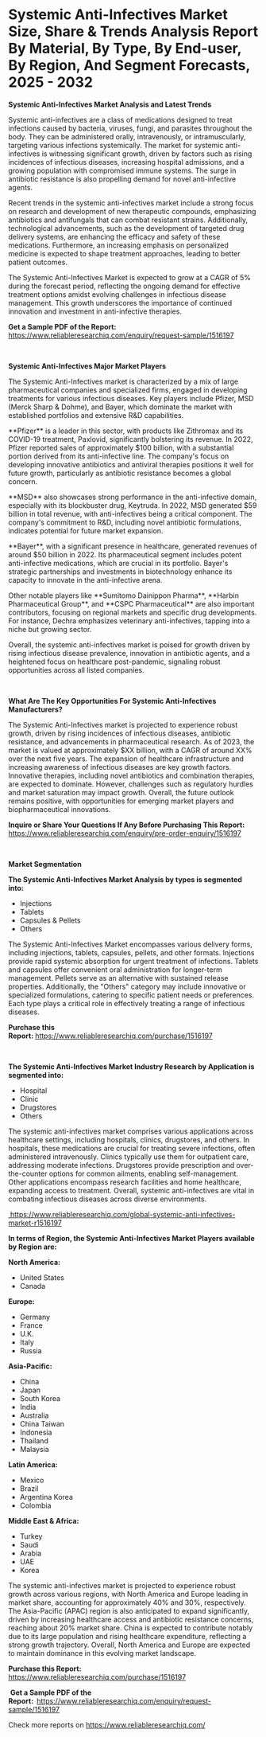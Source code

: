 <p><h1>Systemic Anti-Infectives Market Size, Share & Trends Analysis Report By Material, By Type, By End-user, By Region, And Segment Forecasts, 2025 - 2032</h1></p><p><strong>Systemic Anti-Infectives Market Analysis and Latest Trends</strong></p>
<p><p>Systemic anti-infectives are a class of medications designed to treat infections caused by bacteria, viruses, fungi, and parasites throughout the body. They can be administered orally, intravenously, or intramuscularly, targeting various infections systemically. The market for systemic anti-infectives is witnessing significant growth, driven by factors such as rising incidences of infectious diseases, increasing hospital admissions, and a growing population with compromised immune systems. The surge in antibiotic resistance is also propelling demand for novel anti-infective agents.</p><p>Recent trends in the systemic anti-infectives market include a strong focus on research and development of new therapeutic compounds, emphasizing antibiotics and antifungals that can combat resistant strains. Additionally, technological advancements, such as the development of targeted drug delivery systems, are enhancing the efficacy and safety of these medications. Furthermore, an increasing emphasis on personalized medicine is expected to shape treatment approaches, leading to better patient outcomes.</p><p>The Systemic Anti-Infectives Market is expected to grow at a CAGR of 5% during the forecast period, reflecting the ongoing demand for effective treatment options amidst evolving challenges in infectious disease management. This growth underscores the importance of continued innovation and investment in anti-infective therapies.</p></p>
<p><strong>Get a Sample PDF of the Report:&nbsp;</strong> <a href="https://www.reliableresearchiq.com/enquiry/request-sample/1516197?utm_campaign=3279&utm_medium=2&utm_source=Github&utm_content=ia&utm_term=29032025&utm_id=systemic-anti-infectives">https://www.reliableresearchiq.com/enquiry/request-sample/1516197</a></p>
<p>&nbsp;</p>
<p><strong>Systemic Anti-Infectives Major Market Players</strong></p>
<p><p>The Systemic Anti-Infectives market is characterized by a mix of large pharmaceutical companies and specialized firms, engaged in developing treatments for various infectious diseases. Key players include Pfizer, MSD (Merck Sharp & Dohme), and Bayer, which dominate the market with established portfolios and extensive R&D capabilities. </p><p>**Pfizer** is a leader in this sector, with products like Zithromax and its COVID-19 treatment, Paxlovid, significantly bolstering its revenue. In 2022, Pfizer reported sales of approximately $100 billion, with a substantial portion derived from its anti-infective line. The company's focus on developing innovative antibiotics and antiviral therapies positions it well for future growth, particularly as antibiotic resistance becomes a global concern.</p><p>**MSD** also showcases strong performance in the anti-infective domain, especially with its blockbuster drug, Keytruda. In 2022, MSD generated $59 billion in total revenue, with anti-infectives being a critical component. The company's commitment to R&D, including novel antibiotic formulations, indicates potential for future market expansion.</p><p>**Bayer**, with a significant presence in healthcare, generated revenues of around $50 billion in 2022. Its pharmaceutical segment includes potent anti-infective medications, which are crucial in its portfolio. Bayer's strategic partnerships and investments in biotechnology enhance its capacity to innovate in the anti-infective arena.</p><p>Other notable players like **Sumitomo Dainippon Pharma**, **Harbin Pharmaceutical Group**, and **CSPC Pharmaceutical** are also important contributors, focusing on regional markets and specific drug developments. For instance, Dechra emphasizes veterinary anti-infectives, tapping into a niche but growing sector. </p><p>Overall, the systemic anti-infectives market is poised for growth driven by rising infectious disease prevalence, innovation in antibiotic agents, and a heightened focus on healthcare post-pandemic, signaling robust opportunities across all listed companies.</p></p>
<p>&nbsp;</p>
<p><strong>What Are The Key Opportunities For Systemic Anti-Infectives Manufacturers?</strong></p>
<p><p>The Systemic Anti-Infectives market is projected to experience robust growth, driven by rising incidences of infectious diseases, antibiotic resistance, and advancements in pharmaceutical research. As of 2023, the market is valued at approximately $XX billion, with a CAGR of around XX% over the next five years. The expansion of healthcare infrastructure and increasing awareness of infectious diseases are key growth factors. Innovative therapies, including novel antibiotics and combination therapies, are expected to dominate. However, challenges such as regulatory hurdles and market saturation may impact growth. Overall, the future outlook remains positive, with opportunities for emerging market players and biopharmaceutical innovations.</p></p>
<p><strong>Inquire or Share Your Questions If Any Before Purchasing This Report:</strong> <a href="https://www.reliableresearchiq.com/enquiry/pre-order-enquiry/1516197?utm_campaign=3279&utm_medium=2&utm_source=Github&utm_content=ia&utm_term=29032025&utm_id=systemic-anti-infectives">https://www.reliableresearchiq.com/enquiry/pre-order-enquiry/1516197</a></p>
<p>&nbsp;</p>
<p><strong>Market Segmentation</strong></p>
<p><strong>The Systemic Anti-Infectives Market Analysis by types is segmented into:</strong></p>
<p><ul><li>Injections</li><li>Tablets</li><li>Capsules & Pellets</li><li>Others</li></ul></p>
<p><p>The Systemic Anti-Infectives Market encompasses various delivery forms, including injections, tablets, capsules, pellets, and other formats. Injections provide rapid systemic absorption for urgent treatment of infections. Tablets and capsules offer convenient oral administration for longer-term management. Pellets serve as an alternative with sustained release properties. Additionally, the "Others" category may include innovative or specialized formulations, catering to specific patient needs or preferences. Each type plays a critical role in effectively treating a range of infectious diseases.</p></p>
<p><strong>Purchase this Report:&nbsp;</strong><a href="https://www.reliableresearchiq.com/purchase/1516197?utm_campaign=3279&utm_medium=2&utm_source=Github&utm_content=ia&utm_term=29032025&utm_id=systemic-anti-infectives">https://www.reliableresearchiq.com/purchase/1516197</a></p>
<p>&nbsp;</p>
<p><strong>The Systemic Anti-Infectives Market Industry Research by Application is segmented into:</strong></p>
<p><ul><li>Hospital</li><li>Clinic</li><li>Drugstores</li><li>Others</li></ul></p>
<p><p>The systemic anti-infectives market comprises various applications across healthcare settings, including hospitals, clinics, drugstores, and others. In hospitals, these medications are crucial for treating severe infections, often administered intravenously. Clinics typically use them for outpatient care, addressing moderate infections. Drugstores provide prescription and over-the-counter options for common ailments, enabling self-management. Other applications encompass research facilities and home healthcare, expanding access to treatment. Overall, systemic anti-infectives are vital in combating infectious diseases across diverse environments.</p></p>
<p><a href="https://www.reliableresearchiq.com/global-systemic-anti-infectives-market-r1516197?utm_campaign=3279&utm_medium=2&utm_source=Github&utm_content=ia&utm_term=29032025&utm_id=systemic-anti-infectives">&nbsp;https://www.reliableresearchiq.com/global-systemic-anti-infectives-market-r1516197</a></p>
<p><strong>In terms of Region, the Systemic Anti-Infectives Market Players available by Region are:</strong></p>
<p>
    <p> <strong> North America: </strong>
        <ul>
            <li>United States</li>
            <li>Canada</li>
        </ul>
        </p> 
    <p> <strong> Europe: </strong>
        <ul>
            <li>Germany</li>
            <li>France</li>
            <li>U.K.</li>
            <li>Italy</li>
            <li>Russia</li>
        </ul>
        </p> 
    <p> <strong> Asia-Pacific: </strong>
        <ul>
            <li>China</li>
            <li>Japan</li>
            <li>South Korea</li>
            <li>India</li>
            <li>Australia</li>
            <li>China Taiwan</li>
            <li>Indonesia</li>
            <li>Thailand</li>
            <li>Malaysia</li>
        </ul>
        </p> 
    <p> <strong> Latin America: </strong>
        <ul>
            <li>Mexico</li>
            <li>Brazil</li>
            <li>Argentina Korea</li>
            <li>Colombia</li>
        </ul>
        </p> 
    <p> <strong> Middle East & Africa: </strong>
        <ul>
            <li>Turkey</li>
            <li>Saudi</li>
            <li>Arabia</li>
            <li>UAE</li>
            <li>Korea</li>
        </ul>
    </p>
    </p>
<p><p>The systemic anti-infectives market is projected to experience robust growth across various regions, with North America and Europe leading in market share, accounting for approximately 40% and 30%, respectively. The Asia-Pacific (APAC) region is also anticipated to expand significantly, driven by increasing healthcare access and antibiotic resistance concerns, reaching about 20% market share. China is expected to contribute notably due to its large population and rising healthcare expenditure, reflecting a strong growth trajectory. Overall, North America and Europe are expected to maintain dominance in this evolving market landscape.</p></p>
<p><strong>Purchase this Report: </strong><a href="https://www.reliableresearchiq.com/purchase/1516197?utm_campaign=3279&utm_medium=2&utm_source=Github&utm_content=ia&utm_term=29032025&utm_id=systemic-anti-infectives">https://www.reliableresearchiq.com/purchase/1516197</a></p>
<p>&nbsp;<strong>Get a Sample PDF of the Report:&nbsp;&nbsp;</strong><a href="https://www.reliableresearchiq.com/enquiry/request-sample/1516197?utm_campaign=3279&utm_medium=2&utm_source=Github&utm_content=ia&utm_term=29032025&utm_id=systemic-anti-infectives">https://www.reliableresearchiq.com/enquiry/request-sample/1516197</a></p>
<p><strong></strong></p>
<p>Check more reports on <a href="https://www.reliableresearchiq.com/?utm_campaign=3279&utm_medium=2&utm_source=Github&utm_content=ia&utm_term=29032025&utm_id=systemic-anti-infectives">https://www.reliableresearchiq.com/</a></p>